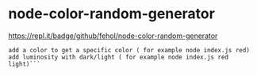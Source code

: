 # node-color-random-generator

https://repl.it/badge/github/fehol/node-color-random-generator

``` build random colored blocks with hex# in them
add a color to get a specific color ( for example node index.js red)
add luminosity with dark/light ( for example node index.js red light)```
